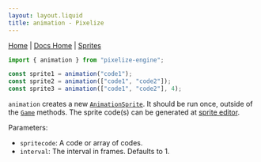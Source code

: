 ```yaml
---
layout: layout.liquid
title: animation - Pixelize
---
```


[Home](/) | [Docs Home](/docs) | [Sprites](/docs/sprite)

```js
import { animation } from "pixelize-engine";

const sprite1 = animation("code1");
const sprite2 = animation(["code1", "code2"]);
const sprite3 = animation(["code1", "code2"], 4);
```

`animation` creates a new [`AnimationSprite`](/docs/sprite). It should be run once, outside of the [`Game`](/docs/game) methods. The sprite code(s) can be generated at [sprite editor](/editor).

Parameters:

- `spritecode`: A code or array of codes.
- `interval`: The interval in frames. Defaults to 1.
